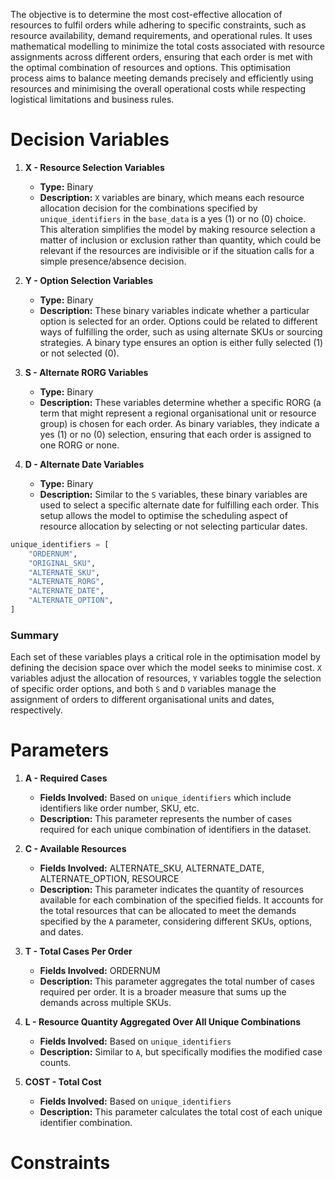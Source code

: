 The objective is to determine the most cost-effective allocation of resources to fulfil orders while adhering to specific constraints, such as resource availability, demand requirements, and operational rules. It uses mathematical modelling to minimize the total costs associated with resource assignments across different orders, ensuring that each order is met with the optimal combination of resources and options. This optimisation process aims to balance meeting demands precisely and efficiently using resources and minimising the overall operational costs while respecting logistical limitations and business rules.

# Decision Variables


1. **X - Resource Selection Variables**
    
    - **Type:** Binary
    - **Description:** `X` variables are binary, which means each resource allocation decision for the combinations specified by `unique_identifiers` in the `base_data` is a yes (1) or no (0) choice. This alteration simplifies the model by making resource selection a matter of inclusion or exclusion rather than quantity, which could be relevant if the resources are indivisible or if the situation calls for a simple presence/absence decision.
2. **Y - Option Selection Variables**
    
    - **Type:** Binary
    - **Description:** These binary variables indicate whether a particular option is selected for an order. Options could be related to different ways of fulfilling the order, such as using alternate SKUs or sourcing strategies. A binary type ensures an option is either fully selected (1) or not selected (0).
3. **S - Alternate RORG Variables**
    
    - **Type:** Binary
    - **Description:** These variables determine whether a specific RORG (a term that might represent a regional organisational unit or resource group) is chosen for each order. As binary variables, they indicate a yes (1) or no (0) selection, ensuring that each order is assigned to one RORG or none.
4. **D - Alternate Date Variables**
    
    - **Type:** Binary
    - **Description:** Similar to the `S` variables, these binary variables are used to select a specific alternate date for fulfilling each order. This setup allows the model to optimise the scheduling aspect of resource allocation by selecting or not selecting particular dates.

```Python
unique_identifiers = [  
    "ORDERNUM",  
    "ORIGINAL_SKU",  
    "ALTERNATE_SKU",  
    "ALTERNATE_RORG",  
    "ALTERNATE_DATE",  
    "ALTERNATE_OPTION",  
]
```
### Summary

Each set of these variables plays a critical role in the optimisation model by defining the decision space over which the model seeks to minimise cost. `X` variables adjust the allocation of resources, `Y` variables toggle the selection of specific order options, and both `S` and `D` variables manage the assignment of orders to different organisational units and dates, respectively.

# Parameters
1. **A - Required Cases**
    
    - **Fields Involved:** Based on `unique_identifiers` which include identifiers like order number, SKU, etc.
    - **Description:** This parameter represents the number of cases required for each unique combination of identifiers in the dataset.
2. **C - Available Resources**
    
    - **Fields Involved:** ALTERNATE_SKU, ALTERNATE_DATE, ALTERNATE_OPTION, RESOURCE
    - **Description:** This parameter indicates the quantity of resources available for each combination of the specified fields. It accounts for the total resources that can be allocated to meet the demands specified by the `A` parameter, considering different SKUs, options, and dates.
3. **T - Total Cases Per Order**
    
    - **Fields Involved:** ORDERNUM
    - **Description:** This parameter aggregates the total number of cases required per order. It is a broader measure that sums up the demands across multiple SKUs.
4. **L - Resource Quantity Aggregated Over All Unique Combinations**
    
    - **Fields Involved:** Based on `unique_identifiers`
    - **Description:** Similar to `A`, but specifically modifies the modified case counts.
5. **COST - Total Cost**
    
    - **Fields Involved:** Based on `unique_identifiers`
    - **Description:** This parameter calculates the total cost of each unique identifier combination. 

# Constraints
